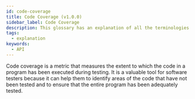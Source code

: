 ```yaml
---
id: code-coverage
title: Code Coverage (v1.0.0)
sidebar_label: Code Coverage
description: This glossary has an explanation of all the terminologies that beginners find difficult to understand at first glance.
tags:
  - explanation
keywords:
  - API
---
```


Code coverage is a metric that measures the extent to which the code in a program has been executed during testing. It is a valuable tool for software testers because it can help them to identify areas of the code that have not been tested and to ensure that the entire program has been adequately tested.
